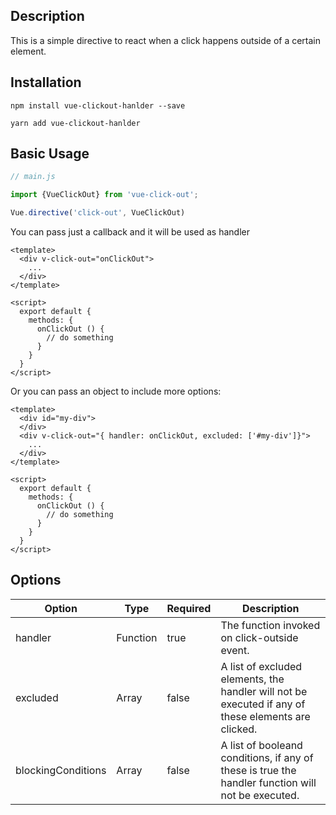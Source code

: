 ## Description

This is a simple directive to react when a click happens outside of a certain element.

## Installation

```
npm install vue-clickout-hanlder --save
```

```
yarn add vue-clickout-hanlder
```

## Basic Usage

```js
// main.js

import {VueClickOut} from 'vue-click-out';

Vue.directive('click-out', VueClickOut)
```

You can pass just a callback and it will be used as handler

```vue
<template>
  <div v-click-out="onClickOut">
    ...
  </div>
</template>

<script>
  export default {
    methods: {
      onClickOut () {
        // do something
      }
    }
  }
</script>
```

Or you can pass an object to include more options:

```vue
<template>
  <div id="my-div">
  </div>
  <div v-click-out="{ handler: onClickOut, excluded: ['#my-div']}">
    ...
  </div>
</template>

<script>
  export default {
    methods: {
      onClickOut () {
        // do something
      }
    }
  }
</script>
```

## Options

<table class="options">
    <thead>
        <tr>
            <th>Option</th>
            <th>Type</th>
            <th>Required</th>
            <th>Description</th>
        </tr>
    </thead>
    <tbody>
        <tr>
            <td>handler</td>
            <td>Function</td>
            <td>true</td>
            <td>The function invoked on click-outside event.</td>
        </tr>
        <tr>
            <td>excluded</td>
            <td>Array</td>
            <td>false</td>
            <td>A list of excluded elements, the handler will not be executed if any of these elements are clicked.</td>
        </tr>
        <tr>
            <td>blockingConditions</td>
            <td>Array</td>
            <td>false</td>
            <td>A list of booleand conditions, if any of these is true the handler function will not be executed.</td>
        </tr>
    </tbody>
</table>
